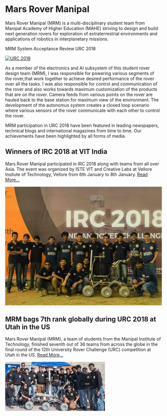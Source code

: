 # Mars Rover Manipal
Mars Rover Manipal (MRM) is a multi-disciplinary student team from Manipal Academy of Higher Education (MAHE) striving to design and build next generation rovers for exploration of extraterrestrial environments and applications of robotics in interplanetary missions.

MRM System Acceptance Review URC 2018

[![URC 2018](gifs/final_5dbdc1c4b982eb001444124b_509085.gif)](https://www.youtube.com/watch?v=rZLyn2vADi4 "URC2018")


As a member of the electronics and AI subsystem of this student rover design team (MRM), I was responsible for powering various segments of the rover,that work together to achieve desired performance of the rover over all the tasks. I was also responsible for control and communication of the rover and also works towards maximum customization of the products that are on the rover. Camera feeds from various points on the rover are hauled back to the base station for maximum view of the environment. The development of the autonomus system creates a closed loop scenario where various sensors of the rover communicate with each other to control the rover.

MRM participation in URC 2018 have been featured in leading newspapers, technical blogs and international magazines from time to time. Our achievements have been highlighted by all forms of media.

## Winners of IRC 2018 at VIT India
Mars Rover Manipal participated in IRC 2018 along with teams from all over Asia. The event was organized by ISTE VIT and Creative Labs at Vellore Insitute of Technology, Vellore from 6th January to 8th January. [Read More...](https://timesofindia.indiatimes.com/city/mangaluru/mars-rover-manipal-secures-first-place-in-indian-rover-challenge-2018/articleshow/62495964.cms)

[![Winners of IRC 2018](images/IRC.jpg)](https://timesofindia.indiatimes.com/city/mangaluru/mars-rover-manipal-secures-first-place-in-indian-rover-challenge-2018/articleshow/62495964.cms "Winners of IRC 2018")

## MRM bags 7th rank globally during URC 2018 at Utah in the US
Mars Rover Manipal (MRM), a team of students from the Manipal Institute of Technology, finished seventh out of 36 teams from across the globe in the final round of the 12th University Rover Challenge (URC) competition at Utah in the US. [Read More...](https://timesofindia.indiatimes.com/home/education/news/mrm-bags-7th-rank-globally-during-urc/articleshow/64668802.cms)

[![URC 2018](images/URC.jpg)](https://timesofindia.indiatimes.com/home/education/news/mrm-bags-7th-rank-globally-during-urc/articleshow/64668802.cms "URC 2018")
